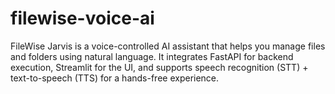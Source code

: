 # filewise-voice-ai
FileWise Jarvis is a voice-controlled AI assistant that helps you manage files and folders using natural language.   It integrates FastAPI for backend execution, Streamlit for the UI, and supports speech recognition (STT) + text-to-speech (TTS) for a hands-free experience.
